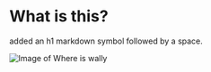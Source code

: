 # What is this?

added an h1 markdown symbol followed by a space.

![Image of Where is wally](https://static.independent.co.uk/s3fs-public/thumbnails/image/2011/11/12/19/48-Where's-Wally-WALKER-BOOKS.jpg?width=1200)
